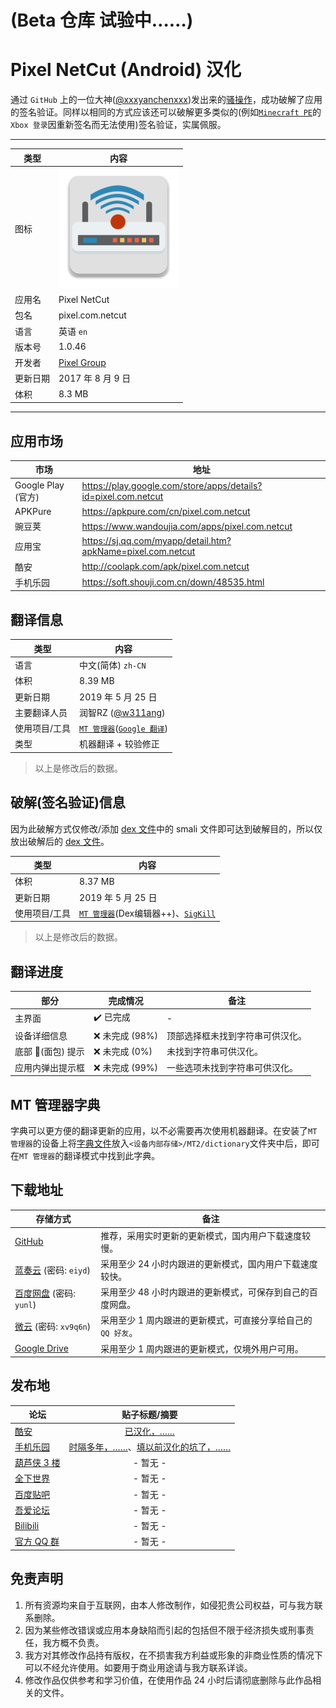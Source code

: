 # (Beta 仓库 试验中……)
Pixel NetCut (Android) 汉化
===========================
通过 `GitHub` 上的一位大神([@xxxyanchenxxx](https://github.com/xxxyanchenxxx))发出来的[骚操作](https://github.com/xxxyanchenxxx/SigKill)，成功破解了应用的签名验证。同样以相同的方式应该还可以破解更多类似的(例如[`Minecraft PE`](https://play.google.com/store/apps/details?id=com.mojang.minecraftpe)的`Xbox 登录`因重新签名而无法使用)签名验证，实属佩服。
****
|类型|内容|
|--|--
|图标|![](res/mipmap-xxxhdpi-v4/ic_launcher.png)
|应用名|Pixel NetCut
|包名|pixel.com.netcut
|语言|英语 `en`
|版本号|1.0.46
|开发者|[Pixel Group](http://pixelitcapps.com/pixelnetcut/)
|更新日期|2017 年 8 月 9 日
|体积|8.3 MB
****
应用市场
------
|市场|地址|
|--|--
|Google Play (官方)|https://play.google.com/store/apps/details?id=pixel.com.netcut
|APKPure|https://apkpure.com/cn/pixel.com.netcut
|豌豆荚|https://www.wandoujia.com/apps/pixel.com.netcut
|应用宝|https://sj.qq.com/myapp/detail.htm?apkName=pixel.com.netcut
|酷安|http://coolapk.com/apk/pixel.com.netcut
|手机乐园|https://soft.shouji.com.cn/down/48535.html

翻译信息
------
|类型|内容|
|--|--
|语言|中文(简体) `zh-CN`
|体积|8.39 MB
|更新日期|2019 年 5 月 25 日
|主要翻译人员|润智RZ ([@w311ang](https://github.com/w311ang))
|使用项目/工具|[`MT 管理器`](http://binmt.cc)([`Google 翻译`](https://translate.google.com))
|类型|机器翻译 + 较验修正
>以上是修改后的数据。

破解(签名验证)信息
------
因为此破解方式仅修改/添加 [dex 文件](/classes.dex)中的 smali 文件即可达到破解目的，所以仅放出破解后的 [dex 文件](/classes_only.dex)。

|类型|内容|
|--|--
|体积|8.37 MB
|更新日期|2019 年 5 月 25 日
|使用项目/工具|[`MT 管理器`](http://binmt.cc)(Dex编辑器++)、[`SigKill`](https://github.com/xxxyanchenxxx/SigKill)
>以上是修改后的数据。

翻译进度
------
|部分|完成情况|备注
|--|--|--
|主界面|:heavy_check_mark: 已完成|-
|设备详细信息|:x: 未完成 (98%)|顶部选择框未找到字符串可供汉化。
|底部 🍞(面包) 提示|:x: 未完成 (0%)|未找到字符串可供汉化。
|应用内弹出提示框|:x: 未完成 (99%)|一些选项未找到字符串可供汉化。

MT 管理器字典
------
字典可以更方便的翻译更新的应用，以不必需要再次使用机器翻译。在安装了`MT 管理器`的设备上将[字典文件](MT2/dictionary/VNC_Viewer.mtd)放入`<设备内部存储>/MT2/dictionary`文件夹中后，即可在`MT 管理器`的翻译模式中找到此字典。

下载地址
------
|存储方式|备注|
|--|--
|[GitHub](https://github.com/yunles/VNC-Viewer-Android-chinese/releases/download/2019.05.23/VNC_Viewer_20190523.apk)|推荐，采用实时更新的更新模式，国内用户下载速度较慢。
|[蓝奏云](https://www.lanzous.com/b743556/) (密码: `eiyd`)|采用至少 24 小时内跟进的更新模式，国内用户下载速度较快。
|[百度网盘](https://pan.baidu.com/s/1x8wMq2xPjH8CE0dpxAPmTQ) (密码: `yunl`)|采用至少 48 小时内跟进的更新模式，可保存到自己的百度网盘。
|[微云](https://share.weiyun.com/5u0ijHC) (密码: `xv9q6n`)|采用至少 1 周内跟进的更新模式，可直接分享给自己的`QQ 好友`。
|[Google Drive](https://drive.google.com/open?id=165SdLUBD-JxSzHPMpOlmzATmiPNn3bfs)|采用至少 1 周内跟进的更新模式，仅境外用户可用。

发布地
------
|论坛|贴子标题/摘要|
|--|:--:
|[酷安](https://www.coolapk.com/)|[已汉化，……](https://www.coolapk.com/feed/11897674)
|[手机乐园](http://shouji.com.cn)|[时隔多年，……](http://tt.shouji.com.cn/app/faxianshow.jsp?id=1511575)、[填以前汉化的坑了，……](http://tt.shouji.com.cn/app/faxianshow.jsp?id=1511681)
|[葫芦侠 3 楼](http://huluxia.com/)|- 暂无 -
|[全下世界](http://www.iqxsj.com/)|- 暂无 -
|[百度贴吧](https://tieba.baidu.com/)|- 暂无 -
|[吾爱论坛](https://www.52pojie.cn/)|- 暂无 -
|[Bilibili](https://www.bilibili.com/)|- 暂无 -
|[官方 QQ 群](https://jq.qq.com/?_wv=1027&k=5P36jkG)|- 暂无 -

免责声明
------
1. 所有资源均来自于互联网，由本人修改制作，如侵犯贵公司权益，可与我方联系删除。
2. 因为某些修改错误或应用本身缺陷而引起的包括但不限于经济损失或刑事责任，我方概不负责。
3. 我方对其修改作品持有版权，在不损害我方利益或形象的非商业性质的情况下可以不经允许使用。如要用于商业用途请与我方联系详谈。
4. 修改作品仅供参考和学习价值，在使用作品 24 小时后请彻底删除与此作品相关的文件。
